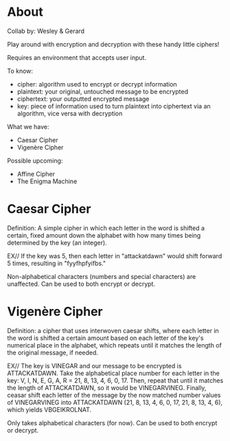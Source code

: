 # About
Collab by: Wesley & Gerard

Play around with encryption and decryption with these handy little ciphers!

Requires an environment that accepts user input.

To know:
- cipher: algorithm used to encrypt or decrypt information
- plaintext: your original, untouched message to be encrypted
- ciphertext: your outputted encrypted message
- key: piece of information used to turn plaintext into ciphertext via an algorithm, vice versa with decryption

What we have:
- Caesar Cipher
- Vigenère Cipher

Possible upcoming:
- Affine Cipher
- The Enigma Machine

# Caesar Cipher
Definition: A simple cipher in which each letter in the word is shifted a certain, fixed amount down the alphabet with how many times being determined by the key (an integer).

EX// If the key was 5, then each letter in "attackatdawn" would shift forward 5 times, resulting in "fyyfhpfyifbs."

Non-alphabetical characters (numbers and special characters) are unaffected. Can be used to both encrypt or decrypt.

# Vigenère Cipher
Definition: a cipher that uses interwoven caesar shifts, where each letter in the word is shifted a certain amount based on each letter of the key's numerical place in the alphabet, which repeats until it matches the length of the original message, if needed.

EX// The key is VINEGAR and our message to be encrypted is ATTACKATDAWN. Take the alphabetical place number for each letter in the key: V, I, N, E, G, A, R = 21, 8, 13, 4, 6, 0, 17. Then, repeat that until it matches the length of ATTACKATDAWN, so it would be VINEGARVINEG. Finally, ceasar shift each letter of the message by the now matched number values of VINEGARVINEG into ATTACKATDAWN (21, 8, 13, 4, 6, 0, 17, 21, 8, 13, 4, 6), which yields VBGEIKROLNAT.

Only takes alphabetical characters (for now). Can be used to both encrypt or decrypt.
